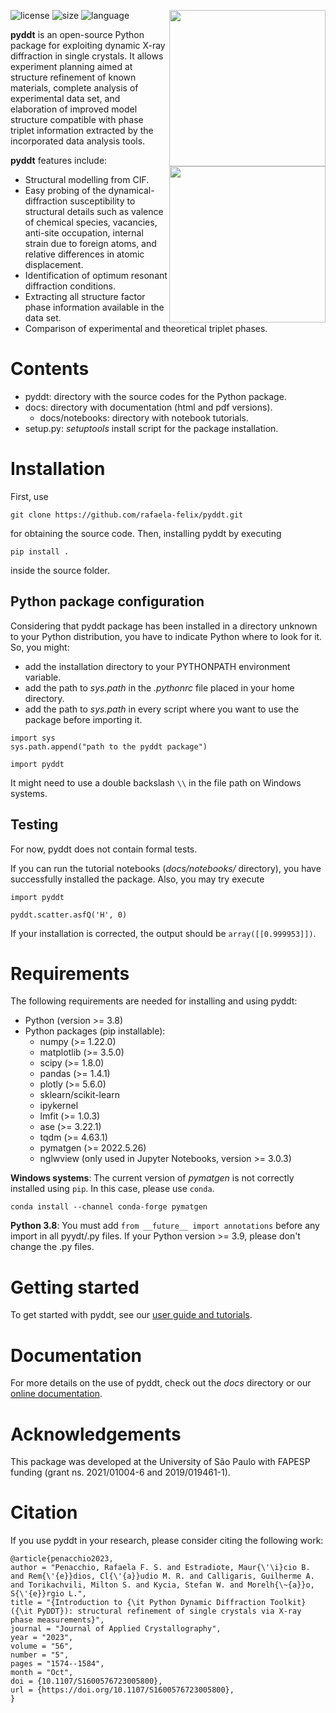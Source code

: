 [<img align="right" src="https://user-images.githubusercontent.com/106104347/186722156-163baeb0-108d-4a3b-b962-24141d868dd8.png" align="center" width="250"/>](https://user-images.githubusercontent.com/106104347/186722156-163baeb0-108d-4a3b-b962-24141d868dd8.png#gh-dark-mode-only)

[<img align="right" src="https://user-images.githubusercontent.com/106104347/186722204-7605eefa-68ab-4546-bd4b-4c7b9cc14c4d.png" width="250"/>](https://user-images.githubusercontent.com/106104347/186722204-7605eefa-68ab-4546-bd4b-4c7b9cc14c4d.png#gh-light-mode-only)

![license](https://img.shields.io/github/license/rafaela-felix/pyddt)
![size](https://img.shields.io/github/languages/code-size/rafaela-felix/pyddt)
![language](https://img.shields.io/github/languages/top/rafaela-felix/pyddt)

**pyddt** is an open-source Python package for exploiting dynamic X-ray diffraction in single crystals. It allows experiment planning aimed at structure refinement of known materials, complete analysis of experimental data set, and elaboration of improved model structure compatible with phase triplet information extracted by the incorporated data analysis tools. 

**pyddt** features include:

* Structural modelling from CIF.
* Easy probing of the dynamical-diffraction susceptibility to structural details such as valence of chemical species, vacancies, anti-site occupation, internal strain due to foreign atoms, and relative differences in atomic displacement.
* Identification of optimum resonant diffraction conditions.
* Extracting all structure factor phase information available in the data set.
* Comparison of experimental and theoretical triplet phases.

# Contents

* pyddt: directory with the source codes for the Python package.
* docs: directory with documentation (html and pdf versions).
  * docs/notebooks: directory with notebook tutorials.
* setup.py: *setuptools* install script for the package installation.

# Installation

First, use 

```
git clone https://github.com/rafaela-felix/pyddt.git
```

for obtaining the source code. Then, installing pyddt by executing

```
pip install .
```

inside the source folder.

## Python package configuration

Considering that pyddt package has been installed in a directory unknown to your Python distribution, you have to indicate Python where to look for it. So, you might:

* add the installation directory to your PYTHONPATH environment variable.
* add the path to *sys.path* in the *.pythonrc* file placed in your home directory.
* add the path to *sys.path* in every script where you want to use the package before importing it.

```
import sys
sys.path.append("path to the pyddt package")

import pyddt
```
It might need to use a double backslash `\\` in the file path on Windows systems.

## Testing 

For now, pyddt does not contain formal tests. 

If you can run the tutorial notebooks (*docs/notebooks/* directory), you have successfully installed the package. Also, you may try execute 

```
import pyddt

pyddt.scatter.asfQ('H', 0)
```

If your installation is corrected, the output should be `array([[0.999953]])`.

# Requirements

The following requirements are needed for installing and using pyddt:

* Python (version >= 3.8)
* Python packages (pip installable):
  * numpy (>= 1.22.0)
  * matplotlib (>= 3.5.0)
  * scipy (>= 1.8.0)
  * pandas (>= 1.4.1)
  * plotly (>= 5.6.0)
  * sklearn/scikit-learn
  * ipykernel
  * lmfit (>= 1.0.3)
  * ase (>= 3.22.1)
  * tqdm (>= 4.63.1)
  * pymatgen (>= 2022.5.26)
  * nglwview (only used in Jupyter Notebooks, version >= 3.0.3)
  
 **Windows systems**: The current version of *pymatgen* is not correctly installed using `pip`. In this case, please use `conda`.
 
 ```
 conda install --channel conda-forge pymatgen
 ```
 
  **Python 3.8**: You must add `from __future__ import annotations` before any import in all pyydt/.py files. If your Python version >= 3.9, please don't change the .py files.
  
 # Getting started

 To get started with pyddt, see our [user guide and tutorials](https://rafaela-felix.github.io/pyddt/tutorial.html).
   
 # Documentation
 
 For more details on the use of pyddt, check out the *docs* directory or our [online documentation](https://rafaela-felix.github.io/pyddt/api.html).
 
# Acknowledgements

This package was developed at the University of São Paulo with FAPESP funding (grant ns. 2021/01004-6 and 2019/019461-1).

# Citation

If you use pyddt in your research, please consider citing the following work:

```
@article{penacchio2023,
author = "Penacchio, Rafaela F. S. and Estradiote, Maur{\'\i}cio B. and Rem{\'{e}}dios, Cl{\'{a}}udio M. R. and Calligaris, Guilherme A. and Torikachvili, Milton S. and Kycia, Stefan W. and Morelh{\~{a}}o, S{\'{e}}rgio L.",
title = "{Introduction to {\it Python Dynamic Diffraction Toolkit} ({\it PyDDT}): structural refinement of single crystals via X-ray phase measurements}",
journal = "Journal of Applied Crystallography",
year = "2023",
volume = "56",
number = "5",
pages = "1574--1584",
month = "Oct",
doi = {10.1107/S1600576723005800},
url = {https://doi.org/10.1107/S1600576723005800},
}
```

